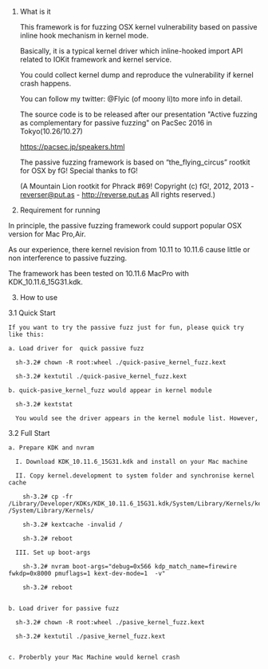 1. What is it
  
   This framework is for fuzzing OSX kernel vulnerability based on passive inline hook mechanism in kernel mode.

   Basically, it is a typical kernel driver which inline-hooked import API related to IOKit framework and kernel service.

   You could collect kernel dump and reproduce the vulnerability if kernel crash happens.

   You can follow my twitter: @Flyic (of moony li)to more info in detail.

   The source code is to be released after our presentation "Active fuzzing as complementary for passive fuzzing" on PacSec 2016 in Tokyo(10.26/10.27)

   https://pacsec.jp/speakers.html
 
   
   The passive fuzzing framework is based on “the_flying_circus” rootkit for OSX by fG! Special thanks to fG!
 
   (A Mountain Lion rootkit for Phrack #69! Copyright (c) fG!, 2012, 2013 - reverser@put.as - http://reverse.put.as All rights reserved.)

  
2. Requirement for running
  
  In principle, the passive fuzzing framework could support popular OSX version for Mac Pro,Air. 

  As our experience, there kernel revision from 10.11 to 10.11.6 cause little or non interference to passive fuzzing. 

  The framework has been tested on 10.11.6 MacPro with KDK_10.11.6_15G31.kdk.


3. How to use


  3.1 Quick Start

    If you want to try the passive fuzz just for fun, please quick try like this:

    a. Load driver for  quick passive fuzz

      sh-3.2# chown -R root:wheel ./quick-pasive_kernel_fuzz.kext

      sh-3.2# kextutil ./quick-pasive_kernel_fuzz.kext

    b. quick-pasive_kernel_fuzz would appear in kernel module

      sh-3.2# kextstat

      You would see the driver appears in the kernel module list. However, 

  3.2 Full Start

    a. Prepare KDK and nvram 

      I. Download KDK_10.11.6_15G31.kdk and install on your Mac machine

      II. Copy kernel.development to system folder and synchronise kernel cache

        sh-3.2# cp -fr /Library/Developer/KDKs/KDK_10.11.6_15G31.kdk/System/Library/Kernels/kernel.development* /System/Library/Kernels/

        sh-3.2# kextcache -invalid /

        sh-3.2# reboot

      III. Set up boot-args

        sh-3.2# nvram boot-args="debug=0x566 kdp_match_name=firewire fwkdp=0x8000 pmuflags=1 kext-dev-mode=1  -v"

        sh-3.2# reboot


    b. Load driver for passive fuzz

      sh-3.2# chown -R root:wheel ./pasive_kernel_fuzz.kext

      sh-3.2# kextutil ./pasive_kernel_fuzz.kext


    c. Proberbly your Mac Machine would kernel crash 